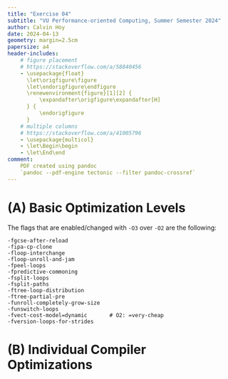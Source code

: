 ```yaml
---
title: "Exercise 04"
subtitle: "VU Performance-oriented Computing, Summer Semester 2024"
author: Calvin Hoy
date: 2024-04-13
geometry: margin=2.5cm
papersize: a4
header-includes:
    # figure placement
    # https://stackoverflow.com/a/58840456
    - \usepackage{float}
      \let\origfigure\figure
      \let\endorigfigure\endfigure
      \renewenvironment{figure}[1][2] {
          \expandafter\origfigure\expandafter[H]
      } {
          \endorigfigure
      } 
    # multiple columns
    # https://stackoverflow.com/a/41005796
    - \usepackage{multicol}
    - \let\Begin\begin
    - \let\End\end
comment:
    PDF created using pandoc
    `pandoc --pdf-engine tectonic --filter pandoc-crossref`
---
```


# (A) Basic Optimization Levels

The flags that are enabled/changed with `-O3` over `-O2` are the following:

```
-fgcse-after-reload
-fipa-cp-clone
-floop-interchange
-floop-unroll-and-jam
-fpeel-loops
-fpredictive-commoning
-fsplit-loops
-fsplit-paths
-ftree-loop-distribution
-ftree-partial-pre
-funroll-completely-grow-size
-funswitch-loops
-fvect-cost-model=dynamic       # O2: =very-cheap
-fversion-loops-for-strides
```



# (B) Individual Compiler Optimizations
